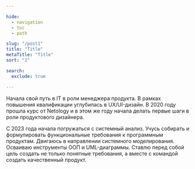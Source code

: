 ```yaml
---

hide:
  - navigation
  - toc
  - path

slug: "/post1"
title: "Title"
metaTitle: "Title"
sort: "1"

search:
  exclude: true

---
```



Начала свой путь в IT в роли менеджера продукта. В рамках повышения квалификации углубилась в UX/UI-дизайн. В 2020 году прошла курс от Netology и в этом же году начала делать первые шаги в роли продуктового дизайнера. 

С 2023 года начала погружаться с системный анализ. Учусь собирать и формулировать функциональные требования к программным продуктам. Двигаюсь в направлении системного моделирования. Осваиваю инструменты ООП и UML-диаграммы. Ставлю перед собой цель создать не только понятные требования, а вместе с командой создать качественный продукт.

